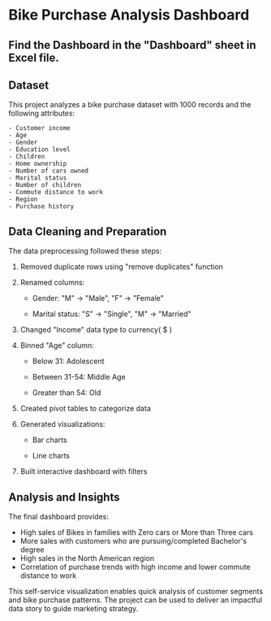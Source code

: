 # Bike Purchase Analysis Dashboard

## Find the Dashboard in the "Dashboard" sheet in Excel file.

## Dataset

This project analyzes a bike purchase dataset with 1000 records and the following attributes:

```
- Customer income 
- Age
- Gender
- Education level
- Children
- Home ownership
- Number of cars owned  
- Marital status
- Number of children
- Commute distance to work
- Region
- Purchase history
```

## Data Cleaning and Preparation

The data preprocessing followed these steps:

1. Removed duplicate rows using "remove duplicates" function

2. Renamed columns:

    - Gender: "M" -> "Male", "F" -> "Female"

    - Marital status: "S" -> "Single", "M" -> "Married"

3. Changed "Income" data type to currency( $ )

4. Binned "Age" column:

    - Below 31: Adolescent
    
    - Between 31-54: Middle Age
    
    - Greater than 54: Old

5. Created pivot tables to categorize data 

6. Generated visualizations:

    - Bar charts 
    
    - Line charts

7. Built interactive dashboard with filters

## Analysis and Insights

The final dashboard provides:
- High sales of Bikes in families with Zero cars or More than Three cars
- More sales with customers who are pursuing/completed Bachelor's degree
- High sales in the North American region
- Correlation of purchase trends with high income and lower commute distance to work

This self-service visualization enables quick analysis of customer segments and bike purchase patterns.
The project can be used to deliver an impactful data story to guide marketing strategy.

